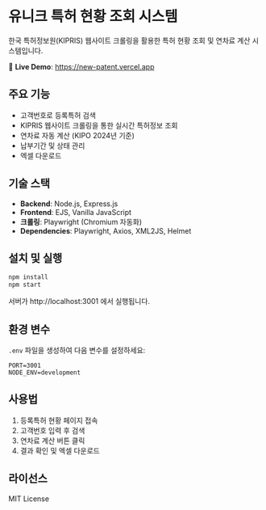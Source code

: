# 유니크 특허 현황 조회 시스템

한국 특허정보원(KIPRIS) 웹사이트 크롤링을 활용한 특허 현황 조회 및 연차료 계산 시스템입니다.

🚀 **Live Demo**: https://new-patent.vercel.app

## 주요 기능

- 고객번호로 등록특허 검색
- KIPRIS 웹사이트 크롤링을 통한 실시간 특허정보 조회
- 연차료 자동 계산 (KIPO 2024년 기준)
- 납부기간 및 상태 관리
- 엑셀 다운로드

## 기술 스택

- **Backend**: Node.js, Express.js
- **Frontend**: EJS, Vanilla JavaScript
- **크롤링**: Playwright (Chromium 자동화)
- **Dependencies**: Playwright, Axios, XML2JS, Helmet

## 설치 및 실행

```bash
npm install
npm start
```

서버가 http://localhost:3001 에서 실행됩니다.

## 환경 변수

`.env` 파일을 생성하여 다음 변수를 설정하세요:

```
PORT=3001
NODE_ENV=development
```

## 사용법

1. 등록특허 현황 페이지 접속
2. 고객번호 입력 후 검색
3. 연차료 계산 버튼 클릭
4. 결과 확인 및 엑셀 다운로드

## 라이선스

MIT License
